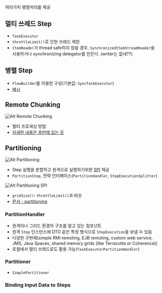 여러가지 병렬처리를 제공

## 멀티 쓰레드 Step

- `TaskExecutor`
- `throttleLimit()`로 인한 쓰레드 제한
- `ItemReader`가 thread safe하지 않을 경우, `SynchronizedItemStreamReader`을 사용하거나 synchronizing delegator를 만든다. (writer는 없네??)

## 병렬 Step

- `FlowBuilder`를 이용한 구성(기본값: `SyncTaskExecutor`)
- [예시](https://docs.spring.io/spring-batch/4.0.x/reference/html/scalability.html#scalabilityParallelSteps)

## Remote Chunking

![Alt Remote Chunking](https://docs.spring.io/spring-batch/4.0.x/reference/html/images/remote-chunking.png)

- 멀티 프로세싱 방법
- [자세한 내용은 후반에 있는 듯](https://docs.spring.io/spring-batch/4.0.x/reference/html/spring-batch-integration.html#remote-chunking)

## Partitioning

![Alt Partitioning](https://docs.spring.io/spring-batch/4.0.x/reference/html/images/partitioning-overview.png)

- Step 실행을 분할하고 원격으로 실행하기위한 [SPI](https://ko.wikipedia.org/wiki/%EC%A7%81%EB%A0%AC_%EC%A3%BC%EB%B3%80%EA%B8%B0%EA%B8%B0_%EC%9D%B8%ED%84%B0%ED%8E%98%EC%9D%B4%EC%8A%A4_%EB%B2%84%EC%8A%A4) 제공
- `PartitionStep`, 전략 인터페이스(`PartitionHandler`, `StepExecutionSplitter`)

![Alt Partitioning SPI](https://docs.spring.io/spring-batch/4.0.x/reference/html/images/partitioning-spi.png)

- `gridSize()`: `throttleLimit()`과 비슷
- [문서 - partitioning](https://docs.spring.io/spring-batch/4.0.x/reference/html/scalability.html#partitioning)

### PartitionHandler

- 원격이나 그리드 환경의 구조를 알고 있는 컴포넌트
- 원격 `Step` 인스턴스에 DTO 같은 특정 형식으로 `StepExecution`을 보낼 수 있음
- 다양한 구현체(simple RMI remoting, EJB remoting, custom web service, JMS, Java Spaces, shared memory grids (like Terracotta or Coherence))
- 로컬에서 멀티 쓰레드로도 활용 가능(`TaskExecutorPartitionHandler`)

### Partitioner

- `SimplePartitioner`

### Binding Input Data to Steps
